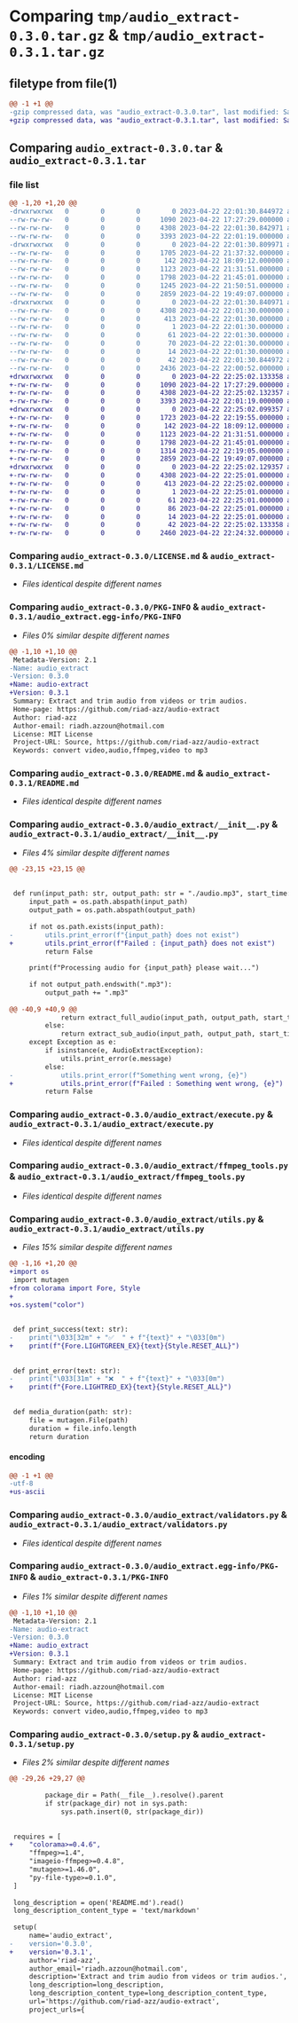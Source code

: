 # Comparing `tmp/audio_extract-0.3.0.tar.gz` & `tmp/audio_extract-0.3.1.tar.gz`

## filetype from file(1)

```diff
@@ -1 +1 @@
-gzip compressed data, was "audio_extract-0.3.0.tar", last modified: Sat Apr 22 22:01:30 2023, max compression
+gzip compressed data, was "audio_extract-0.3.1.tar", last modified: Sat Apr 22 22:25:02 2023, max compression
```

## Comparing `audio_extract-0.3.0.tar` & `audio_extract-0.3.1.tar`

### file list

```diff
@@ -1,20 +1,20 @@
-drwxrwxrwx   0        0        0        0 2023-04-22 22:01:30.844972 audio_extract-0.3.0/
--rw-rw-rw-   0        0        0     1090 2023-04-22 17:27:29.000000 audio_extract-0.3.0/LICENSE.md
--rw-rw-rw-   0        0        0     4308 2023-04-22 22:01:30.842971 audio_extract-0.3.0/PKG-INFO
--rw-rw-rw-   0        0        0     3393 2023-04-22 22:01:19.000000 audio_extract-0.3.0/README.md
-drwxrwxrwx   0        0        0        0 2023-04-22 22:01:30.809971 audio_extract-0.3.0/audio_extract/
--rw-rw-rw-   0        0        0     1705 2023-04-22 21:37:32.000000 audio_extract-0.3.0/audio_extract/__init__.py
--rw-rw-rw-   0        0        0      142 2023-04-22 18:09:12.000000 audio_extract-0.3.0/audio_extract/exceptions.py
--rw-rw-rw-   0        0        0     1123 2023-04-22 21:31:51.000000 audio_extract-0.3.0/audio_extract/execute.py
--rw-rw-rw-   0        0        0     1798 2023-04-22 21:45:01.000000 audio_extract-0.3.0/audio_extract/ffmpeg_tools.py
--rw-rw-rw-   0        0        0     1245 2023-04-22 21:50:51.000000 audio_extract-0.3.0/audio_extract/utils.py
--rw-rw-rw-   0        0        0     2859 2023-04-22 19:49:07.000000 audio_extract-0.3.0/audio_extract/validators.py
-drwxrwxrwx   0        0        0        0 2023-04-22 22:01:30.840971 audio_extract-0.3.0/audio_extract.egg-info/
--rw-rw-rw-   0        0        0     4308 2023-04-22 22:01:30.000000 audio_extract-0.3.0/audio_extract.egg-info/PKG-INFO
--rw-rw-rw-   0        0        0      413 2023-04-22 22:01:30.000000 audio_extract-0.3.0/audio_extract.egg-info/SOURCES.txt
--rw-rw-rw-   0        0        0        1 2023-04-22 22:01:30.000000 audio_extract-0.3.0/audio_extract.egg-info/dependency_links.txt
--rw-rw-rw-   0        0        0       61 2023-04-22 22:01:30.000000 audio_extract-0.3.0/audio_extract.egg-info/entry_points.txt
--rw-rw-rw-   0        0        0       70 2023-04-22 22:01:30.000000 audio_extract-0.3.0/audio_extract.egg-info/requires.txt
--rw-rw-rw-   0        0        0       14 2023-04-22 22:01:30.000000 audio_extract-0.3.0/audio_extract.egg-info/top_level.txt
--rw-rw-rw-   0        0        0       42 2023-04-22 22:01:30.844972 audio_extract-0.3.0/setup.cfg
--rw-rw-rw-   0        0        0     2436 2023-04-22 22:00:52.000000 audio_extract-0.3.0/setup.py
+drwxrwxrwx   0        0        0        0 2023-04-22 22:25:02.133358 audio_extract-0.3.1/
+-rw-rw-rw-   0        0        0     1090 2023-04-22 17:27:29.000000 audio_extract-0.3.1/LICENSE.md
+-rw-rw-rw-   0        0        0     4308 2023-04-22 22:25:02.132357 audio_extract-0.3.1/PKG-INFO
+-rw-rw-rw-   0        0        0     3393 2023-04-22 22:01:19.000000 audio_extract-0.3.1/README.md
+drwxrwxrwx   0        0        0        0 2023-04-22 22:25:02.099357 audio_extract-0.3.1/audio_extract/
+-rw-rw-rw-   0        0        0     1723 2023-04-22 22:19:55.000000 audio_extract-0.3.1/audio_extract/__init__.py
+-rw-rw-rw-   0        0        0      142 2023-04-22 18:09:12.000000 audio_extract-0.3.1/audio_extract/exceptions.py
+-rw-rw-rw-   0        0        0     1123 2023-04-22 21:31:51.000000 audio_extract-0.3.1/audio_extract/execute.py
+-rw-rw-rw-   0        0        0     1798 2023-04-22 21:45:01.000000 audio_extract-0.3.1/audio_extract/ffmpeg_tools.py
+-rw-rw-rw-   0        0        0     1314 2023-04-22 22:19:05.000000 audio_extract-0.3.1/audio_extract/utils.py
+-rw-rw-rw-   0        0        0     2859 2023-04-22 19:49:07.000000 audio_extract-0.3.1/audio_extract/validators.py
+drwxrwxrwx   0        0        0        0 2023-04-22 22:25:02.129357 audio_extract-0.3.1/audio_extract.egg-info/
+-rw-rw-rw-   0        0        0     4308 2023-04-22 22:25:01.000000 audio_extract-0.3.1/audio_extract.egg-info/PKG-INFO
+-rw-rw-rw-   0        0        0      413 2023-04-22 22:25:02.000000 audio_extract-0.3.1/audio_extract.egg-info/SOURCES.txt
+-rw-rw-rw-   0        0        0        1 2023-04-22 22:25:01.000000 audio_extract-0.3.1/audio_extract.egg-info/dependency_links.txt
+-rw-rw-rw-   0        0        0       61 2023-04-22 22:25:01.000000 audio_extract-0.3.1/audio_extract.egg-info/entry_points.txt
+-rw-rw-rw-   0        0        0       86 2023-04-22 22:25:01.000000 audio_extract-0.3.1/audio_extract.egg-info/requires.txt
+-rw-rw-rw-   0        0        0       14 2023-04-22 22:25:01.000000 audio_extract-0.3.1/audio_extract.egg-info/top_level.txt
+-rw-rw-rw-   0        0        0       42 2023-04-22 22:25:02.133358 audio_extract-0.3.1/setup.cfg
+-rw-rw-rw-   0        0        0     2460 2023-04-22 22:24:32.000000 audio_extract-0.3.1/setup.py
```

### Comparing `audio_extract-0.3.0/LICENSE.md` & `audio_extract-0.3.1/LICENSE.md`

 * *Files identical despite different names*

### Comparing `audio_extract-0.3.0/PKG-INFO` & `audio_extract-0.3.1/audio_extract.egg-info/PKG-INFO`

 * *Files 0% similar despite different names*

```diff
@@ -1,10 +1,10 @@
 Metadata-Version: 2.1
-Name: audio_extract
-Version: 0.3.0
+Name: audio-extract
+Version: 0.3.1
 Summary: Extract and trim audio from videos or trim audios.
 Home-page: https://github.com/riad-azz/audio-extract
 Author: riad-azz
 Author-email: riadh.azzoun@hotmail.com
 License: MIT License
 Project-URL: Source, https://github.com/riad-azz/audio-extract
 Keywords: convert video,audio,ffmpeg,video to mp3
```

### Comparing `audio_extract-0.3.0/README.md` & `audio_extract-0.3.1/README.md`

 * *Files identical despite different names*

### Comparing `audio_extract-0.3.0/audio_extract/__init__.py` & `audio_extract-0.3.1/audio_extract/__init__.py`

 * *Files 4% similar despite different names*

```diff
@@ -23,15 +23,15 @@
 
 
 def run(input_path: str, output_path: str = "./audio.mp3", start_time: str = "00:00", duration: str | None = None):
     input_path = os.path.abspath(input_path)
     output_path = os.path.abspath(output_path)
 
     if not os.path.exists(input_path):
-        utils.print_error(f"{input_path} does not exist")
+        utils.print_error(f"Failed : {input_path} does not exist")
         return False
 
     print(f"Processing audio for {input_path} please wait...")
 
     if not output_path.endswith(".mp3"):
         output_path += ".mp3"
 
@@ -40,9 +40,9 @@
             return extract_full_audio(input_path, output_path, start_time)
         else:
             return extract_sub_audio(input_path, output_path, start_time, duration)
     except Exception as e:
         if isinstance(e, AudioExtractException):
             utils.print_error(e.message)
         else:
-            utils.print_error(f"Something went wrong, {e}")
+            utils.print_error(f"Failed : Something went wrong, {e}")
         return False
```

### Comparing `audio_extract-0.3.0/audio_extract/execute.py` & `audio_extract-0.3.1/audio_extract/execute.py`

 * *Files identical despite different names*

### Comparing `audio_extract-0.3.0/audio_extract/ffmpeg_tools.py` & `audio_extract-0.3.1/audio_extract/ffmpeg_tools.py`

 * *Files identical despite different names*

### Comparing `audio_extract-0.3.0/audio_extract/utils.py` & `audio_extract-0.3.1/audio_extract/utils.py`

 * *Files 15% similar despite different names*

```diff
@@ -1,16 +1,20 @@
+import os
 import mutagen
+from colorama import Fore, Style
+
+os.system("color")
 
 
 def print_success(text: str):
-    print("\033[32m" + "✅  " + f"{text}" + "\033[0m")
+    print(f"{Fore.LIGHTGREEN_EX}{text}{Style.RESET_ALL}")
 
 
 def print_error(text: str):
-    print("\033[31m" + "❌  " + f"{text}" + "\033[0m")
+    print(f"{Fore.LIGHTRED_EX}{text}{Style.RESET_ALL}")
 
 
 def media_duration(path: str):
     file = mutagen.File(path)
     duration = file.info.length
     return duration
```

#### encoding

```diff
@@ -1 +1 @@
-utf-8
+us-ascii
```

### Comparing `audio_extract-0.3.0/audio_extract/validators.py` & `audio_extract-0.3.1/audio_extract/validators.py`

 * *Files identical despite different names*

### Comparing `audio_extract-0.3.0/audio_extract.egg-info/PKG-INFO` & `audio_extract-0.3.1/PKG-INFO`

 * *Files 1% similar despite different names*

```diff
@@ -1,10 +1,10 @@
 Metadata-Version: 2.1
-Name: audio-extract
-Version: 0.3.0
+Name: audio_extract
+Version: 0.3.1
 Summary: Extract and trim audio from videos or trim audios.
 Home-page: https://github.com/riad-azz/audio-extract
 Author: riad-azz
 Author-email: riadh.azzoun@hotmail.com
 License: MIT License
 Project-URL: Source, https://github.com/riad-azz/audio-extract
 Keywords: convert video,audio,ffmpeg,video to mp3
```

### Comparing `audio_extract-0.3.0/setup.py` & `audio_extract-0.3.1/setup.py`

 * *Files 2% similar despite different names*

```diff
@@ -29,26 +29,27 @@
 
         package_dir = Path(__file__).resolve().parent
         if str(package_dir) not in sys.path:
             sys.path.insert(0, str(package_dir))
 
 
 requires = [
+    "colorama>=0.4.6",
     "ffmpeg>=1.4",
     "imageio-ffmpeg>=0.4.8",
     "mutagen>=1.46.0",
     "py-file-type>=0.1.0",
 ]
 
 long_description = open('README.md').read()
 long_description_content_type = 'text/markdown'
 
 setup(
     name='audio_extract',
-    version='0.3.0',
+    version='0.3.1',
     author='riad-azz',
     author_email='riadh.azzoun@hotmail.com',
     description='Extract and trim audio from videos or trim audios.',
     long_description=long_description,
     long_description_content_type=long_description_content_type,
     url='https://github.com/riad-azz/audio-extract',
     project_urls={
```

